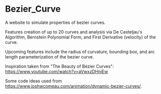 # Bezier_Curve
A website to simulate properties of bezier curves.

Features creation of up to 20 curves and analysis via
De Casteljau's Algorithm, Bernstein Polynomial Form, and
First Derivative (velocity) of the curve.

Upcoming features include the radius of curvature, bounding box,
and arc length parameterization of the bezier curve.

Inspiration taken from "The Beauty of Bézier Curves": https://www.youtube.com/watch?v=aVwxzDHniEw

Some code ideas used from https://www.joshwcomeau.com/animation/dynamic-bezier-curves/.
